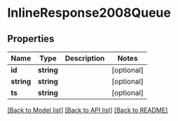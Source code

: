 # InlineResponse2008Queue

## Properties
Name | Type | Description | Notes
------------ | ------------- | ------------- | -------------
**id** | **string** |  | [optional] 
**string** | **string** |  | [optional] 
**ts** | **string** |  | [optional] 

[[Back to Model list]](../../README.md#documentation-for-models) [[Back to API list]](../../README.md#documentation-for-api-endpoints) [[Back to README]](../../README.md)

